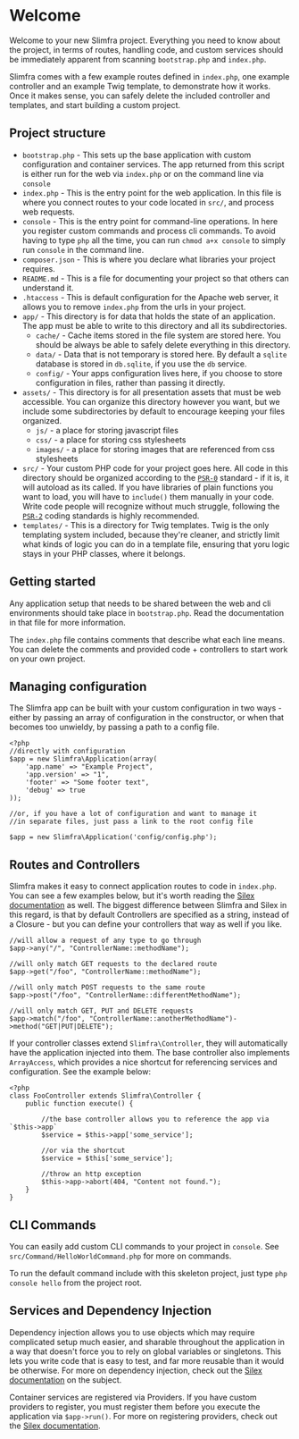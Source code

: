 # Welcome #

Welcome to your new Slimfra project.  Everything you need to know about the project, in terms of routes, handling code, and custom services should be immediately apparent from scanning `bootstrap.php` and `index.php`.

Slimfra comes with a few example routes defined in `index.php`, one example controller and an example Twig template, to demonstrate how it works.  Once it makes sense, you can safely delete the included controller and templates, and start building a custom project.

## Project structure ##

* `bootstrap.php` - This sets up the base application with custom configuration and container services.  The app returned from this script is either run for the web via `index.php` or on the command line via `console`
* `index.php` - This is the entry point for the web application.  In this file is where you connect routes to your code located in `src/`, and process web requests.
* `console` - This is the entry point for command-line operations.  In here you register custom commands and process cli commands.  To avoid having to type `php` all the time, you can run `chmod a+x console` to simply run `console` in the command line.
* `composer.json` - This is where you declare what libraries your project requires.
* `README.md` - This is a file for documenting your project so that others can understand it.
* `.htaccess` - This is default configuration for the Apache web server, it allows you to remove `index.php` from the urls in your project.
* `app/` - This directory is for data that holds the state of an application.  The app must be able to write to this directory and all its subdirectories.
    * `cache/` - Cache items stored in the file system are stored here.  You should be always be able to safely delete everything in this directory.
    * `data/` - Data that is not temporary is stored here.  By default a `sqlite` database is stored in `db.sqlite`, if you use the `db` service.
    * `config/` - Your apps configuration lives here, if you choose to store configuration in files, rather than passing it directly.
* `assets/` - This directory is for all presentation assets that must be web accessible.  You can organize this directory however you want, but we include some subdirectories by default to encourage keeping your files organized.
    * `js/` - a place for storing javascript files
    * `css/` - a place for storing css stylesheets
    * `images/` - a place for storing images that are referenced from css stylesheets
* `src/` - Your custom PHP code for your project goes here.  All code in this directory should be organized according to the [`PSR-0`](https://github.com/php-fig/fig-standards/blob/master/accepted/PSR-0.md) standard - if it is, it will autoload as its called.  If you have libraries of plain functions you want to load, you will have to `include()` them manually in your code.  Write code people will recognize without much struggle, following the [`PSR-2`](https://github.com/php-fig/fig-standards/blob/master/accepted/PSR-2-coding-style-guide.md) coding standards is highly recommended.
* `templates/` - This is a directory for Twig templates.  Twig is the only templating system included, because they're cleaner, and strictly limit what kinds of logic you can do in a template file, ensuring that yoru logic stays in your PHP classes, where it belongs.

## Getting started ##

Any application setup that needs to be shared between the web and cli environments should take place in `bootstrap.php`.  Read the documentation in that file for more information.

The `index.php` file contains comments that describe what each line means.  You can delete the comments and provided code + controllers to start work on your own project.

## Managing configuration ##

The Slimfra app can be built with your custom configuration in two ways - either by passing an array of configuration in the constructor, or when that becomes too unwieldy, by passing a path to a config file.

    <?php
    //directly with configuration
    $app = new Slimfra\Application(array(
        'app.name' => "Example Project",
        'app.version' => "1",
        'footer' => "Some footer text",
        'debug' => true
    ));
    
    //or, if you have a lot of configuration and want to manage it
    //in separate files, just pass a link to the root config file
    
    $app = new Slimfra\Application('config/config.php');

## Routes and Controllers ##

Slimfra makes it easy to connect application routes to code in `index.php`.  You can see a few examples below, but it's worth reading the [Silex documentation](http://silex.sensiolabs.org/doc/usage.html#routing) as well.  The biggest difference between Slimfra and Silex in this regard, is that by default Controllers are specified as a string, instead of a Closure - but you can define your controllers that way as well if you like.

    //will allow a request of any type to go through
    $app->any("/", "ControllerName::methodName");

    //will only match GET requests to the declared route
    $app->get("/foo", "ControllerName::methodName");

    //will only match POST requests to the same route
    $app->post("/foo", "ControllerName::differentMethodName");

    //will only match GET, PUT and DELETE requests
    $app->match("/foo", "ControllerName::anotherMethodName")->method("GET|PUT|DELETE");
    
If your controller classes extend `Slimfra\Controller`, they will automatically have the application injected into them.  The base controller also implements `ArrayAccess`, which provides a nice shortcut for referencing services and configuration.  See the example below:

    <?php
    class FooController extends Slimfra\Controller {
        public function execute() {
            
            //the base controller allows you to reference the app via `$this->app`
            $service = $this->app['some_service'];

            //or via the shortcut
            $service = $this['some_service'];
            
            //throw an http exception
            $this->app->abort(404, "Content not found.");
        }
    }
    
## CLI Commands ##

You can easily add custom CLI commands to your project in `console`.  See `src/Command/HelloWorldCommand.php` for more on commands.

To run the default command include with this skeleton project, just type `php console hello` from the project root.

## Services and Dependency Injection ##

Dependency injection allows you to use objects which may require complicated setup much easier, and sharable throughout the application in a way that doesn't force you to rely on global variables or singletons.  This lets you write code that is easy to test, and far more reusable than it would be otherwise.  For more on dependency injection, check out the [Silex documentation](http://silex.sensiolabs.org/doc/services.html) on the subject.

Container services are registered via Providers.  If you have custom providers to register, you must register them before you execute the application via `$app->run()`.  For more on registering providers, check out the [Silex documentation](http://silex.sensiolabs.org/doc/providers.html).